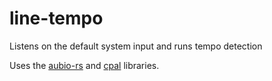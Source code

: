 # line-tempo

Listens on the default system input and runs tempo detection

Uses the [aubio-rs](https://github.com/charliesome/aubio-rs) and [cpal](https://github.com/tomaka/cpal) libraries.
